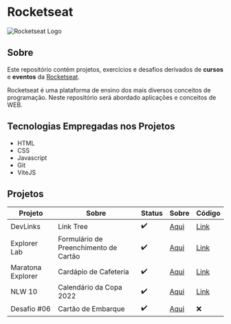 # Rocketseat

![Rocketseat Logo](https://lh3.googleusercontent.com/p/AF1QipOW4mtk5gtvvI26hiTS8U87qv8r3pGwtkpBxn9V=s680-w680-h510)

## Sobre

Este repositório contém projetos, exercícios e desafios derivados de __cursos__ e __eventos__ da [Rocketseat](https://www.rocketseat.com.br/).

Rocketseat é uma plataforma de ensino dos mais diversos conceitos de programação. Neste repositório será abordado aplicações e conceitos de WEB.

## Tecnologias Empregadas nos Projetos

- HTML
- CSS
- Javascript
- Git
- ViteJS

## Projetos

| Projeto           | Sobre                                 | Status             | Sobre                                          | Código                                         |
|-------------------|---------------------------------------|--------------------|------------------------------------------------|------------------------------------------------|
| DevLinks          | Link Tree                             | :heavy_check_mark: | [Aqui](/Rocketseat-DevLinks/README.md)         | [Link](https://tree-link.netlify.app/)         |
| Explorer Lab      | Formulário de Preenchimento de Cartão | :heavy_check_mark: | [Aqui](/Rocketseat-ExplorerLab/README.md)      | [Link](https://explorer-lab-olive.vercel.app/) |
| Maratona Explorer | Cardápio de Cafeteria                 | :heavy_check_mark: | [Aqui](/Rocketseat-MaratonaExplorer/README.md) | [Link](https://cardapiohd.netlify.app/)        |
| NLW 10            | Calendário da Copa 2022               | :heavy_check_mark: | [Aqui](/Rocketseat-NLW10/README.md)            | [Link](https://nlw10.netlify.app/)             |
| Desafio #06       | Cartão de Embarque                    | :heavy_check_mark: | [Aqui](/Challenges/CartaoEmbarque)             | :x:                                            |